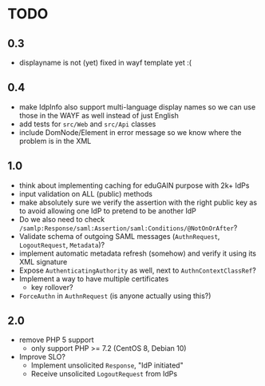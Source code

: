 # TODO

## 0.3

- displayname is not (yet) fixed in wayf template yet :(

## 0.4

- make IdpInfo also support multi-language display names so we can use those
  in the WAYF as well instead of just English
- add tests for `src/Web` and `src/Api` classes
- include DomNode/Element in error message so we know where the problem is in
  the XML

## 1.0

- think about implementing caching for eduGAIN purpose with 2k+ IdPs
- input validation on ALL (public) methods
- make absolutely sure we verify the assertion with the right public key as to
  avoid allowing one IdP to pretend to be another IdP
- Do we also need to check `/samlp:Response/saml:Assertion/saml:Conditions/@NotOnOrAfter`?
- Validate schema of outgoing SAML messages (`AuthnRequest`, `LogoutRequest`, `Metadata`)?
- implement automatic metadata refresh (somehow) and verify it using its XML
  signature
- Expose `AuthenticatingAuthority` as well, next to `AuthnContextClassRef`?
- Implement a way to have multiple certificates
  - key rollover?
- `ForceAuthn` in `AuthnRequest` (is anyone actually using this?)

## 2.0

- remove PHP 5 support
  - only support PHP >= 7.2 (CentOS 8, Debian 10)
- Improve SLO?
  - Implement unsolicited `Response`, "IdP initiated"
  - Receive unsolicited `LogoutRequest` from IdPs
